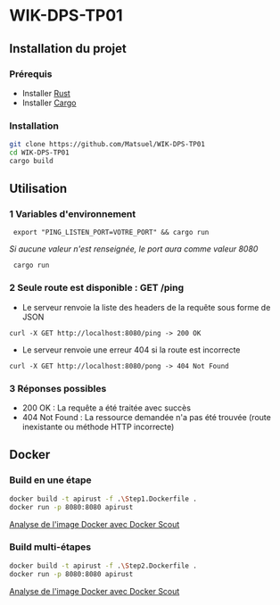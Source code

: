 # WIK-DPS-TP01
## Installation du projet

### Prérequis
- Installer [Rust](https://www.rust-lang.org/tools/install)
- Installer [Cargo](https://doc.rust-lang.org/cargo/getting-started/installation.html)

### Installation
```bash
git clone https://github.com/Matsuel/WIK-DPS-TP01
cd WIK-DPS-TP01
cargo build
```

## Utilisation

### 1 Variables d'environnement
```
 export "PING_LISTEN_PORT=VOTRE_PORT" && cargo run
```
*Si aucune valeur n'est renseignée, le port aura comme valeur 8080*
```
 cargo run
```

### 2 Seule route est disponible : GET /ping
- Le serveur renvoie la liste des headers de la requête sous forme de JSON
```
curl -X GET http://localhost:8080/ping -> 200 OK
```

- Le serveur renvoie une erreur 404 si la route est incorrecte
```
curl -X GET http://localhost:8080/pong -> 404 Not Found
```

### 3 Réponses possibles
- 200 OK : La requête a été traitée avec succès
- 404 Not Found : La ressource demandée n'a pas été trouvée (route inexistante ou méthode HTTP incorrecte)


## Docker

### Build en une étape

```bash
docker build -t apirust -f .\Step1.Dockerfile .
docker run -p 8080:8080 apirust
```

[Analyse de l'image Docker avec Docker Scout](1.md)

### Build multi-étapes
```bash
docker build -t apirust -f .\Step2.Dockerfile .
docker run -p 8080:8080 apirust
```

[Analyse de l'image Docker avec Docker Scout](2.md)